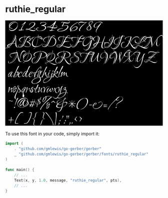 # ruthie_regular

![ruthie_regular](ruthie_regular.png)

To use this font in your code, simply import it:

```go
import (
	. "github.com/gmlewis/go-gerber/gerber"
	_ "github.com/gmlewis/go-gerber/gerber/fonts/ruthie_regular"
)

func main() {
	// ...
	Text(x, y, 1.0, message, "ruthie_regular", pts),
	// ...
}
```
